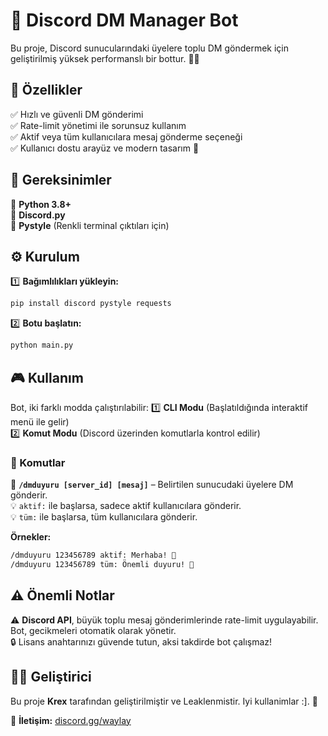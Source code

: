 # 🚀 Discord DM Manager Bot

Bu proje, Discord sunucularındaki üyelere toplu DM göndermek için geliştirilmiş yüksek performanslı bir bottur. 💬✨

## 🌟 Özellikler
✅ Hızlı ve güvenli DM gönderimi  
✅ Rate-limit yönetimi ile sorunsuz kullanım  
✅ Aktif veya tüm kullanıcılara mesaj gönderme seçeneği  
✅ Kullanıcı dostu arayüz ve modern tasarım 🎨  

## 🔧 Gereksinimler
📌 **Python 3.8+**  
📌 **Discord.py**  
📌 **Pystyle** (Renkli terminal çıktıları için)  

## ⚙️ Kurulum
1️⃣ **Bağımlılıkları yükleyin:**
   ```sh
   pip install discord pystyle requests
   ```
2️⃣ **Botu başlatın:**
   ```sh
   python main.py
   ```

## 🎮 Kullanım
Bot, iki farklı modda çalıştırılabilir:
1️⃣ **CLI Modu** (Başlatıldığında interaktif menü ile gelir)  
2️⃣ **Komut Modu** (Discord üzerinden komutlarla kontrol edilir)  

### 📝 Komutlar
🔹 **`/dmduyuru [server_id] [mesaj]`** – Belirtilen sunucudaki üyelere DM gönderir.  
💡 `aktif:` ile başlarsa, sadece aktif kullanıcılara gönderir.  
💡 `tüm:` ile başlarsa, tüm kullanıcılara gönderir.  

**Örnekler:**  
```sh
/dmduyuru 123456789 aktif: Merhaba! 👋
/dmduyuru 123456789 tüm: Önemli duyuru! 📢
```

## ⚠️ Önemli Notlar
⚠️ **Discord API**, büyük toplu mesaj gönderimlerinde rate-limit uygulayabilir. Bot, gecikmeleri otomatik olarak yönetir.  
🔒 Lisans anahtarınızı güvende tutun, aksi takdirde bot çalışmaz!  

## 👨‍💻 Geliştirici
Bu proje **Krex** tarafından geliştirilmiştir ve Leaklenmistir. Iyi kullanimlar :]. 🚀

📩 **İletişim:** [discord.gg/waylay](#)